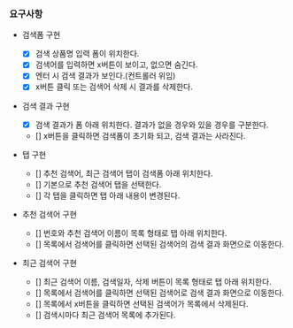 ### 요구사항

- 검색폼 구현

  - [x] 검색 상품명 입력 폼이 위치한다.
  - [x] 검색어를 입력하면 x버튼이 보이고, 없으면 숨긴다.
  - [x] 엔터 시 검색 결과가 보인다.(컨트롤러 위임)
  - [x] x버튼 클릭 또는 검색어 삭제 시 결과를 삭제한다.

- 검색 결과 구현
  - [x] 검색 결과가 폼 아래 위치한다. 결과가 없을 경우와 있을 경우를 구분한다.
  - [] x버튼을 클릭하면 검색폼이 초기화 되고, 검색 결과는 사라진다.
- 탭 구현

  - [] 추천 검색어, 최근 검색어 탭이 검색폼 아래 위치한다.
  - [] 기본으로 추천 검색어 탭을 선택한다.
  - [] 각 탭을 클릭하면 탭 아래 내용이 변경된다.

- 추천 검색어 구현

  - [] 번호와 추천 검색어 이름이 목록 형태로 탭 아래 위치한다.
  - [] 목록에서 검색어를 클릭하면 선택된 검색어의 검색 결과 화면으로 이동한다.

- 최근 검색어 구현

  - [] 최근 검색어 이름, 검색일자, 삭제 버튼이 목록 형태로 탭 아래 위치한다.
  - [] 목록에서 검색어를 클릭하면 선택된 검색어로 검색 결과 화면으로 이동한다.
  - [] 목록에서 x버튼을 클릭하면 선택된 검색어가 목록에서 삭제된다.
  - [] 검색시마다 최근 검색어 목록에 추가된다.
